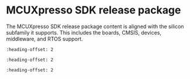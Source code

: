 # MCUXpresso SDK release package

The MCUXpresso SDK release package content is aligned with the silicon subfamily it supports. This includes the boards, CMSIS, devices, middleware, and RTOS support.

```{include} ../../../../release/commonrn/topics/device_support.md
:heading-offset: 2
```

```{include} ../../../../release/commonrn/topics/board_support.md
:heading-offset: 2
```

```{include} ../../../../release/commonrn/topics/demo_application_and_other_examples.md
:heading-offset: 2
```

